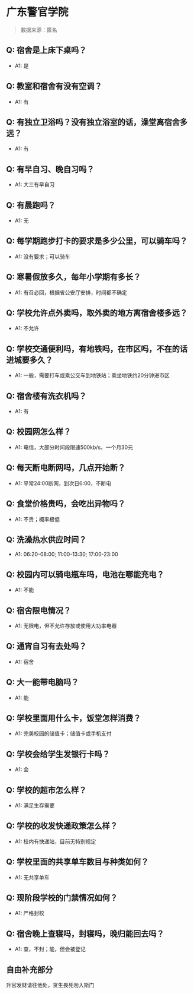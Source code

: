 # 广东警官学院

> 数据来源：匿名

## Q: 宿舍是上床下桌吗？

- A1: 是

## Q: 教室和宿舍有没有空调？

- A1: 有

## Q: 有独立卫浴吗？没有独立浴室的话，澡堂离宿舍多远？

- A1: 有

## Q: 有早自习、晚自习吗？

- A1: 大三有早自习

## Q: 有晨跑吗？

- A1: 无

## Q: 每学期跑步打卡的要求是多少公里，可以骑车吗？

- A1: 没有要求；可以骑车

## Q: 寒暑假放多久，每年小学期有多长？

- A1: 有召必回，根据省公安厅安排，时间都不确定

## Q: 学校允许点外卖吗，取外卖的地方离宿舍楼多远？

- A1: 不允许

## Q: 学校交通便利吗，有地铁吗，在市区吗，不在的话进城要多久？

- A1: 一般，需要打车或乘公交车到地铁站；乘坐地铁约20分钟进市区

## Q: 宿舍楼有洗衣机吗？

- A1: 有

## Q: 校园网怎么样？

- A1: 电信，大部分时间段限速500kb/s，一个月30元

## Q: 每天断电断网吗，几点开始断？

- A1: 平常24:00断网，到次日6:00，不断电

## Q: 食堂价格贵吗，会吃出异物吗？

- A1: 不贵；概率极低

## Q: 洗澡热水供应时间？

- A1: 06:20-08:00; 11:00-13:30; 17:00-23:00

## Q: 校园内可以骑电瓶车吗，电池在哪能充电？

- A1: 不能

## Q: 宿舍限电情况？

- A1: 无限电，但不允许存放或使用大功率电器

## Q: 通宵自习有去处吗？

- A1: 宿舍

## Q: 大一能带电脑吗？

- A1: 能

## Q: 学校里面用什么卡，饭堂怎样消费？

- A1: 完美校园的储值卡；储值卡或手机支付

## Q: 学校会给学生发银行卡吗？

- A1: 会

## Q: 学校的超市怎么样？

- A1: 满足生存需要

## Q: 学校的收发快递政策怎么样？

- A1: 校内有快递站，目前无特别规定

## Q: 学校里面的共享单车数目与种类如何？

- A1: 无共享单车

## Q: 现阶段学校的门禁情况如何？

- A1: 严格封校

## Q: 宿舍晚上查寝吗，封寝吗，晚归能回去吗？

- A1: 查，不封；能，但会被登记

## 自由补充部分

升官发财请往他处，贪生畏死勿入斯门